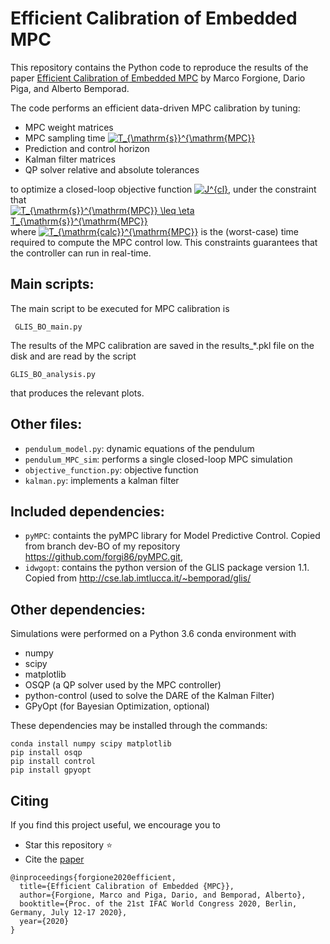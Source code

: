 # Efficient Calibration of Embedded MPC

This repository contains the Python code to reproduce the results of the paper [Efficient Calibration of Embedded MPC](https://arxiv.org/pdf/1911.13021) by Marco Forgione, Dario Piga, and Alberto Bemporad.

The code performs an efficient data-driven MPC calibration by tuning:

 * MPC weight matrices
 * MPC sampling time <a href="https://www.codecogs.com/eqnedit.php?latex=T_{\mathrm{s}}^{\mathrm{MPC}}" target="_blank"><img src="https://latex.codecogs.com/gif.latex?T_{\mathrm{s}}^{\mathrm{MPC}}" title="T_{\mathrm{s}}^{\mathrm{MPC}}" /></a>
 * Prediction and control horizon
 * Kalman filter matrices
 * QP solver relative and absolute tolerances

to optimize a closed-loop objective function <a href="https://www.codecogs.com/eqnedit.php?latex=J^{cl}" target="_blank"><img src="https://latex.codecogs.com/gif.latex?J^{cl}" title="J^{cl}" /></a>, under the constraint that <a href="https://www.codecogs.com/eqnedit.php?latex=T_{\mathrm{s}}^{\mathrm{MPC}}&space;\leq&space;\eta&space;T_{\mathrm{s}}^{\mathrm{MPC}}" target="_blank"><img src="https://latex.codecogs.com/gif.latex?T_{\mathrm{calc}}^{\mathrm{MPC}}&space;\leq&space;\eta&space;T_{\mathrm{s}}^{\mathrm{MPC}}" title="T_{\mathrm{s}}^{\mathrm{MPC}} \leq \eta T_{\mathrm{s}}^{\mathrm{MPC}}" /></a> where <a href="https://www.codecogs.com/eqnedit.php?latex=T_{\mathrm{calc}}^{\mathrm{MPC}}" target="_blank"><img src="https://latex.codecogs.com/gif.latex?T_{\mathrm{calc}}^{\mathrm{MPC}}" title="T_{\mathrm{calc}}^{\mathrm{MPC}}" /></a> is the (worst-case) time required to compute the MPC
control low. This constraints guarantees that the controller can run in real-time.

## Main scripts: 

The main script to be executed for MPC calibration is

`` GLIS_BO_main.py``

The results of the MPC calibration are saved in the results_*.pkl file
 on the disk and are read by the script

``GLIS_BO_analysis.py``

that produces the relevant plots.
## Other files:
 * ``pendulum_model.py``: dynamic equations of the pendulum 
 * ``pendulum_MPC_sim``: performs a single closed-loop MPC simulation
 * ``objective_function.py``: objective function
 * ``kalman.py``: implements a kalman filter

## Included dependencies:
 * ``pyMPC``: containts the pyMPC library for Model Predictive Control. Copied from branch dev-BO of my repository <https://github.com/forgi86/pyMPC.git>, 
 * ``idwgopt``: contains the python version of the GLIS package version 1.1. Copied from <http://cse.lab.imtlucca.it/~bemporad/glis/> 
## Other dependencies:

Simulations were performed on a Python 3.6 conda environment with

 * numpy
 * scipy
 * matplotlib
 * OSQP (a QP solver used by the MPC controller)
 * python-control (used to solve the DARE of the Kalman Filter)
 * GPyOpt (for Bayesian Optimization, optional) 

These dependencies may be installed through the commands:
```
conda install numpy scipy matplotlib
pip install osqp
pip install control
pip install gpyopt
```
## Citing

If you find this project useful, we encourage you to

* Star this repository :star: 
* Cite the [paper](https://arxiv.org/pdf/1911.13021) 
```
@inproceedings{forgione2020efficient,
  title={Efficient Calibration of Embedded {MPC}},
  author={Forgione, Marco and Piga, Dario, and Bemporad, Alberto},
  booktitle={Proc. of the 21st IFAC World Congress 2020, Berlin, Germany, July 12-17 2020},
  year={2020}
}
```
